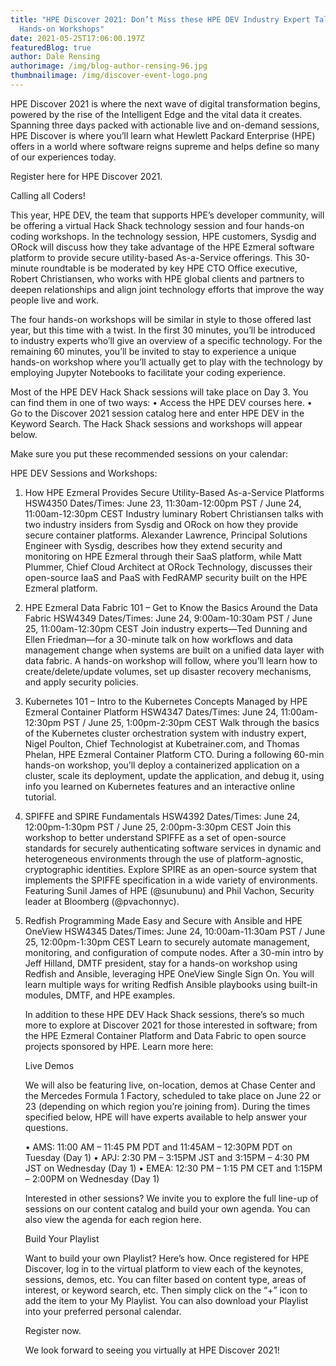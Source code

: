 ```yaml
---
title: "HPE Discover 2021: Don’t Miss these HPE DEV Industry Expert Talks and
  Hands-on Workshops"
date: 2021-05-25T17:06:00.197Z
featuredBlog: true
author: Dale Rensing
authorimage: /img/blog-author-rensing-96.jpg
thumbnailimage: /img/discover-event-logo.png
---
```



HPE Discover 2021 is where the next wave of digital transformation begins, powered by the rise of the Intelligent Edge and the vital data it creates. Spanning three days packed with actionable live and on-demand sessions, HPE Discover is where you’ll learn what Hewlett Packard Enterprise (HPE) offers in a world where software reigns supreme and helps define so many of our experiences today.


Register here for HPE Discover 2021.


Calling all Coders!

This year, HPE DEV, the team that supports HPE’s developer community, will be offering a virtual Hack Shack technology session and four hands-on coding workshops. In the technology session, HPE customers, Sysdig and ORock will discuss how they take advantage of the HPE Ezmeral software platform to provide secure utility-based As-a-Service offerings. This 30-minute roundtable is be moderated by key HPE CTO Office executive, Robert Christiansen, who works with HPE global clients and partners to deepen relationships and align joint technology efforts that improve the way people live and work.

The four hands-on workshops will be similar in style to those offered last year, but this time with a twist. In the first 30 minutes, you’ll be introduced to industry experts who’ll give an overview of a specific technology. For the remaining 60 minutes, you’ll be invited to stay to experience a unique hands-on workshop where you’ll actually get to play with the technology by employing Jupyter Notebooks to facilitate your coding experience.

Most of the HPE DEV Hack Shack sessions will take place on Day 3. You can find them in one of two ways:
•	Access the HPE DEV courses here.
•	Go to the Discover 2021 session catalog here and enter HPE DEV in the Keyword Search. The Hack Shack sessions and workshops will appear below.

Make sure you put these recommended sessions on your calendar:

HPE DEV Sessions and Workshops:

1. How HPE Ezmeral Provides Secure Utility-Based As-a-Service Platforms HSW4350
   Dates/Times: June 23, 11:30am-12:00pm PST / June 24, 11:00am-12:30pm CEST
   Industry luminary Robert Christiansen talks with two industry insiders from Sysdig and ORock on how they provide secure container platforms. Alexander Lawrence, Principal Solutions Engineer with Sysdig, describes how they extend security and monitoring on HPE Ezmeral through their SaaS platform, while Matt Plummer, Chief Cloud Architect at ORock Technology, discusses their open-source IaaS and PaaS with FedRAMP security built on the HPE Ezmeral platform. 
2. HPE Ezmeral Data Fabric 101 – Get to Know the Basics Around the Data Fabric HSW4349
   Dates/Times: June 24, 9:00am-10:30am PST / June 25, 11:00am-12:30pm CEST
   Join industry experts—Ted Dunning and Ellen Friedman—for a 30-minute talk on how workflows and data management change when systems are built on a unified data layer with data fabric. A hands-on workshop will follow, where you’ll learn how to create/delete/update volumes, set up disaster recovery mechanisms, and apply security policies.
3. Kubernetes 101 – Intro to the Kubernetes Concepts Managed by HPE Ezmeral Container Platform HSW4347
   Dates/Times: June 24, 11:00am-12:30pm PST / June 25, 1:00pm-2:30pm CEST
   Walk through the basics of the Kubernetes cluster orchestration system with industry expert, Nigel Poulton, Chief Technologist at Kubetrainer.com, and Thomas Phelan, HPE Ezmeral Container Platform CTO. During a following 60-min hands-on workshop, you’ll deploy a containerized application on a cluster, scale its deployment, update the application, and debug it, using info you learned on Kubernetes features and an interactive online tutorial.
4. SPIFFE and SPIRE Fundamentals HSW4392
   Dates/Times: June 24, 12:00pm-1:30pm PST / June 25, 2:00pm-3:30pm CEST
   Join this workshop to better understand SPIFFE as a set of open-source standards for securely authenticating software services in dynamic and heterogeneous environments through the use of platform-agnostic, cryptographic identities. Explore SPIRE as an open-source system that implements the SPIFFE specification in a wide variety of environments. Featuring Sunil James of HPE (@sunubunu) and Phil Vachon, Security leader at Bloomberg (@pvachonnyc).
5. Redfish Programming Made Easy and Secure with Ansible and HPE OneView HSW4345
   Dates/Times: June 24, 10:00am-11:30am PST / June 25, 12:00pm-1:30pm CEST
   Learn to securely automate management, monitoring, and configuration of compute nodes. After a 30-min intro by Jeff Hilland, DMTF president, stay for a hands-on workshop using Redfish and Ansible, leveraging HPE OneView Single Sign On. You will learn multiple ways for writing Redfish Ansible playbooks using built-in modules, DMTF, and HPE examples. 

   In addition to these HPE DEV Hack Shack sessions, there’s so much more to explore at Discover 2021 for those interested in software; from the HPE Ezmeral Container Platform and Data Fabric to open source projects sponsored by HPE. Learn more here:

   Live Demos 

   We will also be featuring live, on-location, demos at Chase Center and the Mercedes Formula 1 Factory, scheduled to take place on June 22 or 23 (depending on which region you’re joining from). During the times specified below, HPE will have experts available to help answer your questions.


   •	AMS: 11:00 AM – 11:45 PM PDT and 11:45AM – 12:30PM PDT on Tuesday (Day 1)
   •	APJ: 2:30 PM – 3:15PM JST and 3:15PM – 4:30 PM JST on Wednesday (Day 1)
   •	EMEA: 12:30 PM – 1:15 PM CET and 1:15PM – 2:00PM on Wednesday (Day 1)


   Interested in other sessions? We invite you to explore the full line-up of sessions on our content catalog and build your own agenda. You can also view the agenda for each region here. 


   Build Your Playlist 

   Want to build your own Playlist? Here’s how. Once registered for HPE Discover, log in to the virtual platform to view each of the keynotes, sessions, demos, etc. You can filter based on content type, areas of interest, or keyword search, etc. Then simply click on the “+” icon to add the item to your My Playlist.  You can also download your Playlist into your preferred personal calendar.

   Register now.

   We look forward to seeing you virtually at HPE Discover 2021!